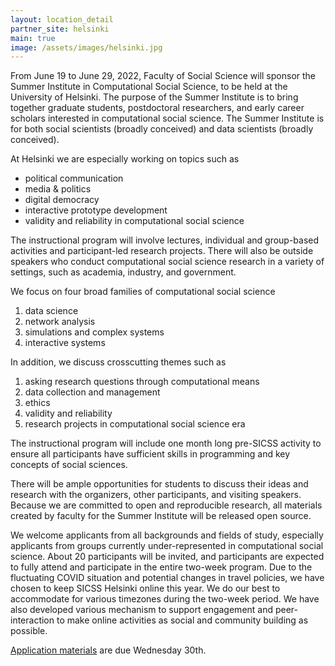 ```yaml
---
layout: location_detail
partner_site: helsinki
main: true
image: /assets/images/helsinki.jpg
---
```


From June 19 to June 29, 2022, Faculty of Social Science will sponsor the Summer Institute in Computational Social Science, to be held at the University of Helsinki. The purpose of the Summer Institute is to bring together graduate students, postdoctoral researchers, and early career scholars interested in computational social science. The Summer Institute is for both social scientists (broadly conceived) and data scientists (broadly conceived).

At Helsinki we are especially working on topics such as
 * political communication
 * media & politics
 * digital democracy
 * interactive prototype development
 * validity and reliability in computational social science

The instructional program will involve lectures, individual and group-based activities and participant-led research projects.
There will also be outside speakers who conduct computational social science research in a variety of settings, such as academia, industry, and government.

We focus on four broad families of computational social science
 1. data science
 1. network analysis
 1. simulations and complex systems
 1. interactive systems

In addition, we discuss crosscutting themes such as
 1. asking research questions through computational means
 1. data collection and management
 1. ethics
 1. validity and reliability
 1. research projects in computational social science era

The instructional program will include one month long pre-SICSS activity to ensure all participants have sufficient skills in programming and key concepts of social sciences.

There will be ample opportunities for students to discuss their ideas and research with the organizers, other participants, and visiting speakers. Because we are committed to open and reproducible research, all materials created by faculty for the Summer Institute will be released open source.

We welcome applicants from all backgrounds and fields of study, especially applicants from groups currently under-represented in computational social science.
About 20 participants will be invited, and participants are expected to fully attend and participate in the entire two-week program.
Due to the fluctuating COVID situation and potential changes in travel policies, we have chosen to keep SICSS Helsinki online this year.
We do our best to accommodate for various timezones during the two-week period.
We have also developed various mechanism to support engagement and peer-interaction to make online activities as social and community building as possible.

[Application materials](https://compsocialscience.github.io/summer-institute/2022/helsinki/apply) are due Wednesday 30th.

